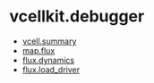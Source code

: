 # vcellkit.debugger



+ [vcell.summary](vcellkit.debugger/vcell.summary.1) 
+ [map.flux](vcellkit.debugger/map.flux.1) 
+ [flux.dynamics](vcellkit.debugger/flux.dynamics.1) 
+ [flux.load_driver](vcellkit.debugger/flux.load_driver.1) 
